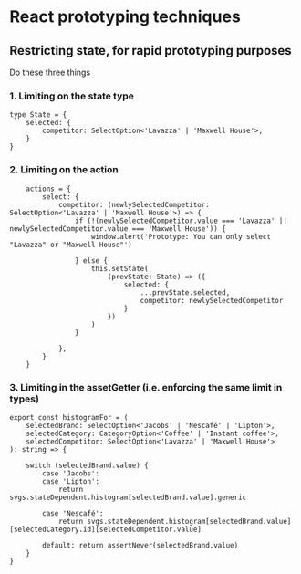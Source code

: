 # React prototyping techniques

## Restricting state, for rapid prototyping purposes

Do these three things

### 1. Limiting on the state type

```
type State = {
    selected: {
        competitor: SelectOption<'Lavazza' | 'Maxwell House'>,
    }
}
```

### 2. Limiting on the action

```
    actions = {
        select: {
            competitor: (newlySelectedCompetitor: SelectOption<'Lavazza' | 'Maxwell House'>) => {
                if (!(newlySelectedCompetitor.value === 'Lavazza' || newlySelectedCompetitor.value === 'Maxwell House')) {
                    window.alert('Prototype: You can only select "Lavazza" or "Maxwell House"')

                } else {
                    this.setState(
                        (prevState: State) => ({
                            selected: {
                                ...prevState.selected,
                                competitor: newlySelectedCompetitor
                            }
                        })
                    )
                }

            },
        }
    }
```

### 3. Limiting in the assetGetter (i.e. enforcing the same limit in types)

```
export const histogramFor = (
    selectedBrand: SelectOption<'Jacobs' | 'Nescafé' | 'Lipton'>,
    selectedCategory: CategoryOption<'Coffee' | 'Instant coffee'>,
    selectedCompetitor: SelectOption<'Lavazza' | 'Maxwell House'>
): string => {

    switch (selectedBrand.value) {
        case 'Jacobs':
        case 'Lipton':
            return svgs.stateDependent.histogram[selectedBrand.value].generic

        case 'Nescafé':
            return svgs.stateDependent.histogram[selectedBrand.value][selectedCategory.id][selectedCompetitor.value]

        default: return assertNever(selectedBrand.value)
    }
}
```
    